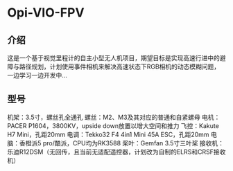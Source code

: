 # Opi-VIO-FPV
## 介绍
 这是一个基于视觉里程计的自主小型无人机项目，期望目标是实现高速行进中的避障与路径规划，计划使用事件相机来解决高速状态下RGB相机的动态模糊问题，一边学习一边开发中...
## 型号
 机架：3.5寸，螺丝孔全通孔
 螺丝：M2、M3及其对应的普通和自紧螺母
 电机：PACER P1604，3800KV，upside down放置以增大空间和推力
 飞控：Kakute H7 Mini，孔距20mm
 电调：Tekko32 F4 4in1 Mini 45A ESC，孔距20mm
 电脑：香橙派5 pro/酷派，CPU均为RK3588
 桨叶：Gemfan 3.5寸三叶桨
 接收机：乐迪R12DSM（无回传，且当前无适配遥控器，计划改为自制的ELRS和CRSF接收机）
